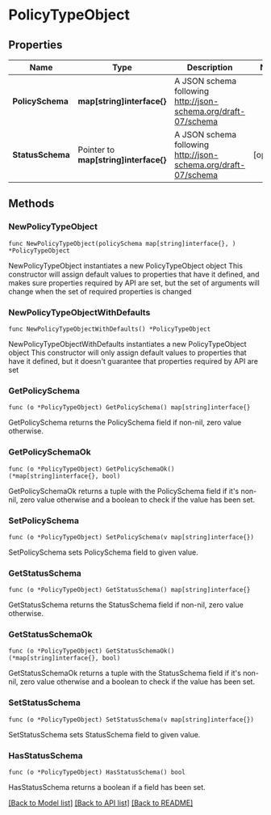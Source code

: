 # PolicyTypeObject

## Properties

Name | Type | Description | Notes
------------ | ------------- | ------------- | -------------
**PolicySchema** | **map[string]interface{}** | A JSON schema following http://json-schema.org/draft-07/schema | 
**StatusSchema** | Pointer to **map[string]interface{}** | A JSON schema following http://json-schema.org/draft-07/schema | [optional] 

## Methods

### NewPolicyTypeObject

`func NewPolicyTypeObject(policySchema map[string]interface{}, ) *PolicyTypeObject`

NewPolicyTypeObject instantiates a new PolicyTypeObject object
This constructor will assign default values to properties that have it defined,
and makes sure properties required by API are set, but the set of arguments
will change when the set of required properties is changed

### NewPolicyTypeObjectWithDefaults

`func NewPolicyTypeObjectWithDefaults() *PolicyTypeObject`

NewPolicyTypeObjectWithDefaults instantiates a new PolicyTypeObject object
This constructor will only assign default values to properties that have it defined,
but it doesn't guarantee that properties required by API are set

### GetPolicySchema

`func (o *PolicyTypeObject) GetPolicySchema() map[string]interface{}`

GetPolicySchema returns the PolicySchema field if non-nil, zero value otherwise.

### GetPolicySchemaOk

`func (o *PolicyTypeObject) GetPolicySchemaOk() (*map[string]interface{}, bool)`

GetPolicySchemaOk returns a tuple with the PolicySchema field if it's non-nil, zero value otherwise
and a boolean to check if the value has been set.

### SetPolicySchema

`func (o *PolicyTypeObject) SetPolicySchema(v map[string]interface{})`

SetPolicySchema sets PolicySchema field to given value.


### GetStatusSchema

`func (o *PolicyTypeObject) GetStatusSchema() map[string]interface{}`

GetStatusSchema returns the StatusSchema field if non-nil, zero value otherwise.

### GetStatusSchemaOk

`func (o *PolicyTypeObject) GetStatusSchemaOk() (*map[string]interface{}, bool)`

GetStatusSchemaOk returns a tuple with the StatusSchema field if it's non-nil, zero value otherwise
and a boolean to check if the value has been set.

### SetStatusSchema

`func (o *PolicyTypeObject) SetStatusSchema(v map[string]interface{})`

SetStatusSchema sets StatusSchema field to given value.

### HasStatusSchema

`func (o *PolicyTypeObject) HasStatusSchema() bool`

HasStatusSchema returns a boolean if a field has been set.


[[Back to Model list]](../README.md#documentation-for-models) [[Back to API list]](../README.md#documentation-for-api-endpoints) [[Back to README]](../README.md)


